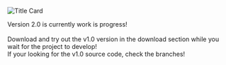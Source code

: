 ![Title Card](https://github.com/ezratweaver/Ultimate-MathFlashCards/assets/101545981/b0d7479f-70d6-4ccb-a0e4-801f10be145f)

Version 2.0 is currently work is progress! <br /><br />Download and try out the v1.0 version in the download section while you wait for the project to develop!<br /> If your looking for the v1.0 source code, check the branches!
